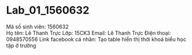 # Lab_01_1560632
Mã số sinh viên: 1560632  
Họ tên: Lê Thanh Trực 
Lớp: 15CK3
Email: Lê Thanh Trực
Điện thoại: 0948570556
Link facebook cá nhân: 
Tạo table hiển thị thời khoá biểu học tập ở trường
